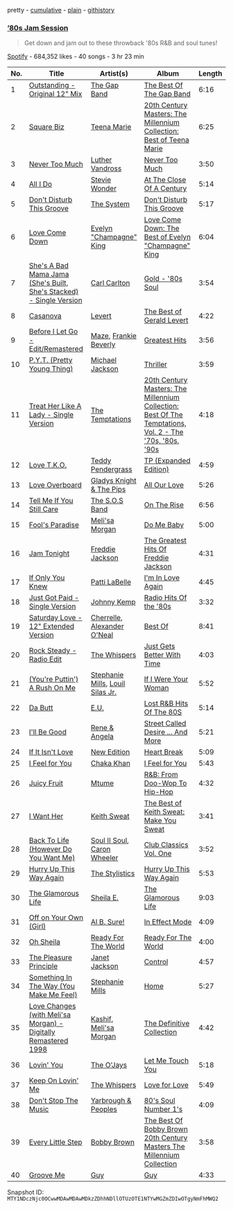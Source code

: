 pretty - [cumulative](/playlists/cumulative/37i9dQZF1DX0H8hDpv38Ju.md) - [plain](/playlists/plain/37i9dQZF1DX0H8hDpv38Ju) - [githistory](https://github.githistory.xyz/mackorone/spotify-playlist-archive/blob/main/playlists/plain/37i9dQZF1DX0H8hDpv38Ju)

### [’80s Jam Session](https://open.spotify.com/playlist/37i9dQZF1DX0H8hDpv38Ju)

> Get down and jam out to these throwback '80s R&B and soul tunes!

[Spotify](https://open.spotify.com/user/spotify) - 684,352 likes - 40 songs - 3 hr 23 min

| No. | Title | Artist(s) | Album | Length |
|---|---|---|---|---|
| 1 | [Outstanding \- Original 12" Mix](https://open.spotify.com/track/1MOl6vGP299N8vd4zaHMTE) | [The Gap Band](https://open.spotify.com/artist/4TwHRCIu3Xg9fjS3l7owkp) | [The Best Of The Gap Band](https://open.spotify.com/album/3nsrmd93AcWiyVLtsWFbxL) | 6:16 |
| 2 | [Square Biz](https://open.spotify.com/track/5lAH3vLN4Gc3jDM25cMIgH) | [Teena Marie](https://open.spotify.com/artist/61UT1Zj9dFgPAjZfwnsqsb) | [20th Century Masters: The Millennium Collection: Best of Teena Marie](https://open.spotify.com/album/7rBP3Z4FX95gFPTXgs4MMo) | 6:25 |
| 3 | [Never Too Much](https://open.spotify.com/track/3nFJbZCHP4d9vduKjJLdBL) | [Luther Vandross](https://open.spotify.com/artist/19y5MFBH7gohEdGwKM7QsP) | [Never Too Much](https://open.spotify.com/album/1B4oPgG5ljWTRxsKcTHAYn) | 3:50 |
| 4 | [All I Do](https://open.spotify.com/track/3geEOHGloO2IIzE45BQWTC) | [Stevie Wonder](https://open.spotify.com/artist/7guDJrEfX3qb6FEbdPA5qi) | [At The Close Of A Century](https://open.spotify.com/album/5IneLpH3dsBiLlgcSseF8l) | 5:14 |
| 5 | [Don't Disturb This Groove](https://open.spotify.com/track/6GAn3ar2CL8wUg0MbICZvp) | [The System](https://open.spotify.com/artist/67NN7SgdxKesGnxZOB8YeX) | [Don't Disturb This Groove](https://open.spotify.com/album/0Kwk6arYrNHMXkC3wR3gGJ) | 5:17 |
| 6 | [Love Come Down](https://open.spotify.com/track/0Of5lCNEqh62twRkQIOLuK) | [Evelyn "Champagne" King](https://open.spotify.com/artist/4JCt4xrbbBB9blkKwNlcJ7) | [Love Come Down: The Best of Evelyn "Champagne" King](https://open.spotify.com/album/3o75BuQvN7lw4nzrAd8MPz) | 6:04 |
| 7 | [She's A Bad Mama Jama \(She's Built, She's Stacked\) \- Single Version](https://open.spotify.com/track/7KEguG3CDoestm50v6XET5) | [Carl Carlton](https://open.spotify.com/artist/6gYjIUFuKIBVJfxXnmrd5P) | [Gold \- '80s Soul](https://open.spotify.com/album/30zetsnd9mENuaA47D6wcr) | 3:54 |
| 8 | [Casanova](https://open.spotify.com/track/1O7hDH3rrF8eyLxrpeoOfb) | [Levert](https://open.spotify.com/artist/0G7OYsWptjRzVFT1AxP8TS) | [The Best of Gerald Levert](https://open.spotify.com/album/0WaL0OxrZNxs0sXEwwzs82) | 4:22 |
| 9 | [Before I Let Go \- Edit/Remastered](https://open.spotify.com/track/7KFJ33pZ8E3yPT4yxde5aQ) | [Maze](https://open.spotify.com/artist/3DvdryKH4O95ZnsUZJKXpt), [Frankie Beverly](https://open.spotify.com/artist/6rXycobs8wkWicUGLtmB0n) | [Greatest Hits](https://open.spotify.com/album/0LHQUWoY6Jc4X7QhZixZaP) | 3:56 |
| 10 | [P.Y.T\. \(Pretty Young Thing\)](https://open.spotify.com/track/1CgmY8fVN7kstVDZmsdM5k) | [Michael Jackson](https://open.spotify.com/artist/3fMbdgg4jU18AjLCKBhRSm) | [Thriller](https://open.spotify.com/album/2ANVost0y2y52ema1E9xAZ) | 3:59 |
| 11 | [Treat Her Like A Lady \- Single Version](https://open.spotify.com/track/6zVGwCyDWoWMOLDAoycZ1j) | [The Temptations](https://open.spotify.com/artist/3RwQ26hR2tJtA8F9p2n7jG) | [20th Century Masters: The Millennium Collection: Best Of The Temptations, Vol\. 2 \- The '70s, '80s, '90s](https://open.spotify.com/album/0WnR10U63bFdkaAjpIBcbU) | 4:18 |
| 12 | [Love T.K.O.](https://open.spotify.com/track/3IVaPHncIZWWNjfg29HVLq) | [Teddy Pendergrass](https://open.spotify.com/artist/68kACMx6A3D2BYiO056MeQ) | [TP \(Expanded Edition\)](https://open.spotify.com/album/0zxNyboTeS8TpOOOBjwVoO) | 4:59 |
| 13 | [Love Overboard](https://open.spotify.com/track/2dykYf0mZG217bYkiREKEh) | [Gladys Knight & The Pips](https://open.spotify.com/artist/0TF2NxkJZPQoX1H53rEFM1) | [All Our Love](https://open.spotify.com/album/317yszmuS2lV5tGIEepU2h) | 5:26 |
| 14 | [Tell Me If You Still Care](https://open.spotify.com/track/2QRR9j7uTyK4nvt7lt5qOB) | [The S.O.S Band](https://open.spotify.com/artist/6pXCjxMOBcWtvULYkFPVW6) | [On The Rise](https://open.spotify.com/album/6Q06918qdBmGSuMlfnERUb) | 6:56 |
| 15 | [Fool's Paradise](https://open.spotify.com/track/2smHxX4ZmwamJ1Cu3BM3Os) | [Meli'sa Morgan](https://open.spotify.com/artist/2YT6FujbjJP3ohD51eOZIV) | [Do Me Baby](https://open.spotify.com/album/6opbkbcP5zbRBF6nPDqrFg) | 5:00 |
| 16 | [Jam Tonight](https://open.spotify.com/track/2iftQA575wOPFU6VGU3XkJ) | [Freddie Jackson](https://open.spotify.com/artist/2yaixhgm3yXxjhJAH8SZy3) | [The Greatest Hits Of Freddie Jackson](https://open.spotify.com/album/7thvb896bJwK56oIcZWKwZ) | 4:31 |
| 17 | [If Only You Knew](https://open.spotify.com/track/60kYnvU89eL92jJ3eQcPXq) | [Patti LaBelle](https://open.spotify.com/artist/0ty0xha1dbprYIUAQufkFn) | [I'm In Love Again](https://open.spotify.com/album/2PcZjItgjHSkKFIiW44hHy) | 4:45 |
| 18 | [Just Got Paid \- Single Version](https://open.spotify.com/track/1OK4hVcucqYKMU9Ipb3dtx) | [Johnny Kemp](https://open.spotify.com/artist/2u8hDu5KBMpvneOV8Th3LE) | [Radio Hits Of the '80s](https://open.spotify.com/album/4OhFkx7dTPfj0BXerfldyk) | 3:32 |
| 19 | [Saturday Love \- 12" Extended Version](https://open.spotify.com/track/5W3Y5I9y5ps6M6rl09e7zg) | [Cherrelle](https://open.spotify.com/artist/4R2ZUCVWjJs5ef9pjnCVC4), [Alexander O'Neal](https://open.spotify.com/artist/047D9GgqEzyMoULd2oKr7G) | [Best Of](https://open.spotify.com/album/0j5lDdSXw3zuhDXHJVB07H) | 8:41 |
| 20 | [Rock Steady \- Radio Edit](https://open.spotify.com/track/4RRs6lOD5L1KbQ56rp61RM) | [The Whispers](https://open.spotify.com/artist/2XzHxDFTNywDd5ReMhgxkg) | [Just Gets Better With Time](https://open.spotify.com/album/0OUlAcInVaAk2LrGrQv1bH) | 4:03 |
| 21 | [\(You're Puttin'\) A Rush On Me](https://open.spotify.com/track/4aLQ6VBFJl7i8msvDOjIsp) | [Stephanie Mills](https://open.spotify.com/artist/0PcIlEZa7rreM7729ot05g), [Louil Silas Jr.](https://open.spotify.com/artist/4aknOZmKFnayYvd03Avoz6) | [If I Were Your Woman](https://open.spotify.com/album/33ZjFOflHRioMTsDCxIYaS) | 5:52 |
| 22 | [Da Butt](https://open.spotify.com/track/29O9cSdpmLZKFcTRMlnqo2) | [E.U.](https://open.spotify.com/artist/7fIfKG7oJGO4p8wvyi6adh) | [Lost R&B Hits Of The 80S](https://open.spotify.com/album/5831UaKj0HhYwfftwVQdHk) | 5:14 |
| 23 | [I'll Be Good](https://open.spotify.com/track/57b0v2TB75b3ON5g5e8Q6N) | [Rene & Angela](https://open.spotify.com/artist/01Wck2m10xhdxUrLaMq60y) | [Street Called Desire ..\. And More](https://open.spotify.com/album/3CIbsYH74GA2PAtXsPBlT9) | 5:21 |
| 24 | [If It Isn't Love](https://open.spotify.com/track/7JmPqImeW3kLoYVNBA9v11) | [New Edition](https://open.spotify.com/artist/1mFX1QlezK1lNPKQJkhwWb) | [Heart Break](https://open.spotify.com/album/1bTjSqotSDtUjcwFfukTQP) | 5:09 |
| 25 | [I Feel for You](https://open.spotify.com/track/5yR9u8QiOt8hJaddv32oo7) | [Chaka Khan](https://open.spotify.com/artist/6mQfAAqZGBzIfrmlZCeaYT) | [I Feel for You](https://open.spotify.com/album/08yanJqA75TPyDowCXvvPU) | 5:43 |
| 26 | [Juicy Fruit](https://open.spotify.com/track/2hn1lerQkPC6fOI0QFjr8r) | [Mtume](https://open.spotify.com/artist/5bHSSREflcAADAyCMlmxmh) | [R&B: From Doo\-Wop To Hip\-Hop](https://open.spotify.com/album/4he7R24eqd1EbF9kegiAK8) | 4:32 |
| 27 | [I Want Her](https://open.spotify.com/track/24gxdUxufJ5eSamdYcPAKH) | [Keith Sweat](https://open.spotify.com/artist/2r09Inibex3C4ZNTUVSG3m) | [The Best of Keith Sweat: Make You Sweat](https://open.spotify.com/album/6GXk2hxl4q5GoPHarlUet8) | 3:41 |
| 28 | [Back To Life \(However Do You Want Me\)](https://open.spotify.com/track/7ELuWpsuVCRBnOR9ZAZKDp) | [Soul II Soul](https://open.spotify.com/artist/2sIx6SmAMw9IBySG3Uj0jf), [Caron Wheeler](https://open.spotify.com/artist/2RhMHmV21ZDcSGZ872U4ZY) | [Club Classics Vol\. One](https://open.spotify.com/album/5VxTLm2IZsDQn3r9eX1qfa) | 3:52 |
| 29 | [Hurry Up This Way Again](https://open.spotify.com/track/7fAe2PjWPfVdEur3xUCcvt) | [The Stylistics](https://open.spotify.com/artist/2O0Hw1WSMbskB5tD9aWah3) | [Hurry Up This Way Again](https://open.spotify.com/album/3733Xb7Z6mY9dwMDkWg3cK) | 5:53 |
| 30 | [The Glamorous Life](https://open.spotify.com/track/179SfVFJ0ZN41toTxnpgRD) | [Sheila E.](https://open.spotify.com/artist/6OQrOpxSIfPai3cFaN4v4P) | [The Glamorous Life](https://open.spotify.com/album/2fv3CMkuVgYRtQVnhv1rQW) | 9:03 |
| 31 | [Off on Your Own \(Girl\)](https://open.spotify.com/track/2GRMJEIAvKlqJd9UHZTjRD) | [Al B\. Sure!](https://open.spotify.com/artist/1fvz0vd4P0LNMkAysF1ivk) | [In Effect Mode](https://open.spotify.com/album/3RjOQ5eRm9f5kf6ysRpByu) | 4:09 |
| 32 | [Oh Sheila](https://open.spotify.com/track/5PM96PMKMfD1lLX2lryUsG) | [Ready For The World](https://open.spotify.com/artist/6h29EZDlc2NTvmCUe4yoXV) | [Ready For The World](https://open.spotify.com/album/7J4vN1d089or6LJDdIQxdg) | 4:00 |
| 33 | [The Pleasure Principle](https://open.spotify.com/track/1krKp0OXeCH6SI5SXl8tu5) | [Janet Jackson](https://open.spotify.com/artist/4qwGe91Bz9K2T8jXTZ815W) | [Control](https://open.spotify.com/album/7GWkceE5McMVfffd1RGL6Y) | 4:57 |
| 34 | [Something In The Way \(You Make Me Feel\)](https://open.spotify.com/track/3nW6iZFsJhOTZBeRdC5tKD) | [Stephanie Mills](https://open.spotify.com/artist/0PcIlEZa7rreM7729ot05g) | [Home](https://open.spotify.com/album/2ttKyfkGqMzpQQ6oqBwCqd) | 5:27 |
| 35 | [Love Changes \(with Meli'sa Morgan\) \- Digitally Remastered 1998](https://open.spotify.com/track/2TQAKues8mUovMsp6u8gpn) | [Kashif](https://open.spotify.com/artist/135Rv69sEKYSUfBBaI7i3M), [Meli'sa Morgan](https://open.spotify.com/artist/2YT6FujbjJP3ohD51eOZIV) | [The Definitive Collection](https://open.spotify.com/album/18qv2M2UpaSk0H1f0lRauJ) | 4:42 |
| 36 | [Lovin' You](https://open.spotify.com/track/01teVPgKyIFdbqo65UahOX) | [The O'Jays](https://open.spotify.com/artist/38h03gA85YYPeDPd9ER9rT) | [Let Me Touch You](https://open.spotify.com/album/5EUSiCoJpa682wyPMqBy4j) | 5:18 |
| 37 | [Keep On Lovin' Me](https://open.spotify.com/track/3SiUv5vf79EuP0VjIZJ9A2) | [The Whispers](https://open.spotify.com/artist/2XzHxDFTNywDd5ReMhgxkg) | [Love for Love](https://open.spotify.com/album/1o1QIPcHjUEqzAtVWubyZN) | 5:49 |
| 38 | [Don't Stop The Music](https://open.spotify.com/track/0DVevhcLPiHoLaVyl6dSGr) | [Yarbrough & Peoples](https://open.spotify.com/artist/0rJcrQfLLtWSJAKbZPk6NV) | [80's Soul Number 1's](https://open.spotify.com/album/0GoeyWfdBjNPcC4fVisM7x) | 4:09 |
| 39 | [Every Little Step](https://open.spotify.com/track/31WbCaQjJGV6lTNbDsUYXb) | [Bobby Brown](https://open.spotify.com/artist/62sPt3fswraiEPnKQpAbdE) | [The Best Of Bobby Brown 20th Century Masters The Millennium Collection](https://open.spotify.com/album/1T7RZdtMdC1svs3WGT15A5) | 3:58 |
| 40 | [Groove Me](https://open.spotify.com/track/7t4rA2AxpG7yAhgRwopfn2) | [Guy](https://open.spotify.com/artist/2IBPIcSkvQZyoaVfoyZKE8) | [Guy](https://open.spotify.com/album/1b4uW38DLtC6GlGr39AGHc) | 4:33 |

Snapshot ID: `MTY1NDczNjc0OCwwMDAwMDAwMDkzZDhhNDllOTUzOTE1NTYwMGZmZDIwOTgyNmFhMWQ2`
